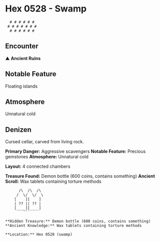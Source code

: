# Hex 0528 - Swamp
```
  # # # # # #
 # # # # # # #
  # # # # # #
```

## Encounter

▲ **Ancient Ruins**

## Notable Feature

Floating islands

## Atmosphere

Unnatural cold

## Denizen

Cursed cellar, carved from living rock.

**Primary Danger:** Aggressive scavengers
**Notable Feature:** Precious gemstones
**Atmosphere:** Unnatural cold

**Layout:** 4 connected chambers

**Treasure Found:** Demon bottle (600 coins, contains something)
**Ancient Scroll:** Wax tablets containing torture methods


```
      /\  /\  /\
     /  \/  \/  \
    [    ][    ]
    | ?? || ?? |
    [____][____]
        ```

**Hidden Treasure:** Demon bottle (600 coins, contains something)
**Ancient Knowledge:** Wax tablets containing torture methods

**Location:** Hex 0528 (swamp)
